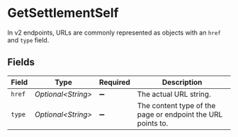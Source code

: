 # GetSettlementSelf

In v2 endpoints, URLs are commonly represented as objects with an `href` and `type` field.


## Fields

| Field                                                       | Type                                                        | Required                                                    | Description                                                 |
| ----------------------------------------------------------- | ----------------------------------------------------------- | ----------------------------------------------------------- | ----------------------------------------------------------- |
| `href`                                                      | *Optional\<String>*                                         | :heavy_minus_sign:                                          | The actual URL string.                                      |
| `type`                                                      | *Optional\<String>*                                         | :heavy_minus_sign:                                          | The content type of the page or endpoint the URL points to. |